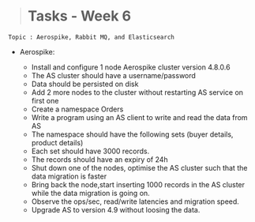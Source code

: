 ># Tasks - Week 6

```
Topic : Aerospike, Rabbit MQ, and Elasticsearch
```

* Aerospike:

    * Install and configure 1 node Aerospike cluster version 4.8.0.6
    * The AS cluster should have a username/password
    * Data should be persisted on disk
    * Add 2 more nodes to the cluster without restarting AS service on first one
    * Create a namespace Orders
    * Write a program using an AS client to write and read the data from AS
    * The namespace should have the following sets (buyer details, product details)
    * Each set should have 3000 records.
    * The records should have an expiry of 24h
    * Shut down one of the nodes, optimise the AS cluster such that the data migration is faster
    * Bring back the node,start inserting 1000 records in the AS cluster while the data migration is going on.
    * Observe the ops/sec, read/write latencies and migration speed.
    * Upgrade AS to version 4.9 without loosing the data.
